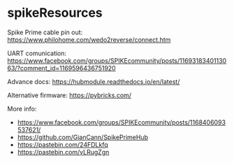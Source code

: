 # spikeResources

Spike Prime cable pin out: https://www.philohome.com/wedo2reverse/connect.htm 

UART comunication: https://www.facebook.com/groups/SPIKEcommunity/posts/1169318340113063/?comment_id=1169596436751920
           
Advance docs: https://hubmodule.readthedocs.io/en/latest/

Alternative firmware: https://pybricks.com/

More info: 
- https://www.facebook.com/groups/SPIKEcommunity/posts/1168406093537621/
- https://github.com/GianCann/SpikePrimeHub
- https://pastebin.com/24FDLkfq
- https://pastebin.com/vLRugZgn
 
